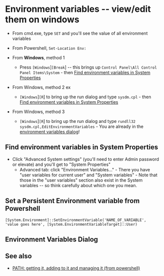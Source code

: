 ﻿# Environment variables -- view/edit them on windows


- From cmd.exe, type `SET` and you'll see the value of all environment variables
- From Powershell, `Set-Location Env:`
- From **Windows**, method 1
    - Press `[Windows`]`[Break`] -- this brings up `Control Panel\All Control Panel Items\System`
			- then [Find environment variables in System Properties](#find-environment-variables-in-system-properties)
- From Windows, method 2
ex
    - `[Windows`]`[R`] to bring up the run dialog and type `sysdm.cpl`
			- then [Find environment variables in System Properties](#find-environment-variables-in-system-properties)
- From Windows, method 3

    - `[Windows`]`[R`] to bring up the run dialog and type `rundll32 sysdm.cpl,EditEnvironmentVariables`
			- You are already in the [environment variables dialog](#environment-variables-dialog)!


## Find environment variables in System Properties


- Click "Advanced System settings" (you'll need to enter Admin password or elevate) and you'll get to "System Properties"
	- Advanced tab: click "Environment Variables..."
			- There you have "user variables for current user" and "System variables"
			- Note that those in the "user variables" section also exist in the System variables -- so think carefully about which one you mean.

## Set a Persistent Environment variable from Powershell

	[System.Environment]::SetEnvironmentVariable('NAME_OF_VARIABLE', 'value goes here', [System.EnvironmentVariableTarget]::User)



## Environment Variables Dialog


## See also

 - [PATH: getting it, adding to it and managing it (from powershell)](../powershell/PATH.md)